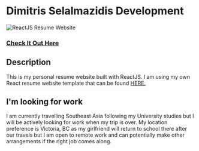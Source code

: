 # Dimitris Selalmazidis Development
![ReactJS Resume Website](readme.jpg?raw=true "ReactJS Resume Website")
### <a href="http://dimitris-selalmazidis.com/">Check It Out Here</a>

## Description
This is my personal resume website built with ReactJS. I am using my own React resume website template that can be found <a href="https://github.com/tbakerx/react-resume-template">HERE.</a>

## I'm looking for work
I am currently travelling Southeast Asia following my University studies but I will be actively looking for work when my trip is over. My location preference is Victoria, BC as my girlfriend will return to school there after our travels but I am open to remote work and can potentially make other arrangements if the right job comes along.

